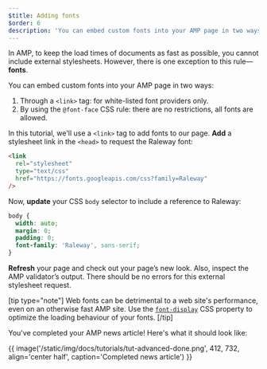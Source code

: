 ```yaml
---
$title: Adding fonts
$order: 6
description: 'You can embed custom fonts into your AMP page in two ways: 1. Through a <link> tag: for white-listed font providers only. 2. By using ...'
---
```


In AMP, to keep the load times of documents as fast as possible, you cannot include external stylesheets. However, there is one exception to this rule&mdash;**fonts**.

You can embed custom fonts into your AMP page in two ways:

1. Through a `<link>` tag: for white-listed font providers only.
2. By using the `@font-face` CSS rule: there are no restrictions, all fonts are allowed.

In this tutorial, we'll use a `<link>` tag to add fonts to our page. **Add** a stylesheet link in the `<head>` to request the Raleway font:

```html
<link
  rel="stylesheet"
  type="text/css"
  href="https://fonts.googleapis.com/css?family=Raleway"
/>
```

Now, **update** your CSS `body` selector to include a reference to Raleway:

```css
body {
  width: auto;
  margin: 0;
  padding: 0;
  font-family: 'Raleway', sans-serif;
}
```

**Refresh** your page and check out your page’s new look. Also, inspect the AMP validator’s output. There should be no errors for this external stylesheet request.

[tip type="note"]
Web fonts can be detrimental to a web site's performance, even on an otherwise fast AMP site. Use the [`font-display`](https://developer.mozilla.org/en-US/docs/Web/CSS/@font-face/font-display) CSS property to optimize the loading behaviour of your fonts.
[/tip]

You've completed your AMP news article! Here's what it should look like:

{{ image('/static/img/docs/tutorials/tut-advanced-done.png', 412, 732, align='center half', caption='Completed news article') }}
